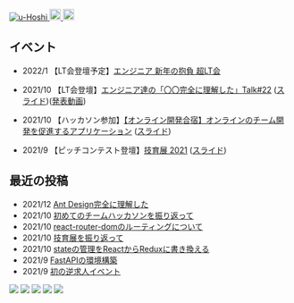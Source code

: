 <!-- # I'm u-Hoshi👋 -->


   
<p align="left"> 
  <a href="https://github.com/u-Hoshi/">
    <img src="https://komarev.com/ghpvc/?username=u-Hoshi" alt="u-Hoshi" />
  </a>
  <a href="http://twitter.com/u_Hoshi7">
    <img height="20" src="https://img.shields.io/twitter/follow/u_Hoshi7?label=Twitter&logo=twitter&style=flat" />
  </a>
  <a href="http://qiita.com/ToaruEngineer">
    <img height="20" src="https://qiita-badge.apiapi.app/s/ToaruEngineer/posts.svg" />
  </a>
</p>

## イベント
- 2022/1 【LT会登壇予定】[エンジニア 新年の抱負 超LT会](https://rakus.connpass.com/event/231350/)
- 2021/10 【LT会登壇】[エンジニア達の「〇〇完全に理解した」Talk#22](https://easy2.connpass.com/event/226964/) ([スライド](https://speakerdeck.com/u_hoshi/chu-metequ-wei-detimukai-fa-sitewakatutakoto))([発表動画](https://youtu.be/fRVy0AQZTVc?t=879))

- 2021/10 【ハッカソン参加】[【オンライン開発合宿】オンラインのチーム開発を促進するアプリケーション](https://talent.supporterz.jp/events/c69cd6bd-bb32-4c29-9fca-9b6e09f15ebb/?utm_source=next&utm_medium=geekcamp) ([スライド](https://speakerdeck.com/u_hoshi/rebiyuwaapuri))

- 2021/9 【ピッチコンテスト登壇】[技育展 2021](https://talent.supporterz.jp/geekten/2021/) ([スライド](https://speakerdeck.com/u_hoshi/2021-ji-yu-zhan-deng-tan-zi-liao))


## 最近の投稿
<!-- - 2021/10/31 [初めてLTに登壇しました。](https://portfolio-u-hoshi.vercel.app/blog/d0pe78x3o) -->
- 2021/12 [Ant Design完全に理解した](https://qiita.com/advent-calendar/2021/easyeasy)
- 2021/10 [初めてのチームハッカソンを振り返って](https://portfolio-u-hoshi.vercel.app/blog/i6o8y6miy)
- 2021/10 [react-router-domのルーティングについて](https://qiita.com/ToaruEngineer/items/25fcaa8f38e099375886)
- 2021/10 [技育展を振り返って](https://portfolio-u-hoshi.vercel.app/blog/lr4ud5ejhv)
- 2021/10 [stateの管理をReactからReduxに書き換える](https://qiita.com/ToaruEngineer/items/80262c76fcc4367d5b41)
- 2021/9 [FastAPIの環境構築](https://qiita.com/ToaruEngineer/items/cd59130df88ef24a3187)
- 2021/9 [初の逆求人イベント](https://portfolio-u-hoshi.vercel.app/blog/qqnq6w9ta)




<!-- |profile |   data  |
   
|---:|-------------|
| Age  |   21         |
|Job|student / developer|
| City  |Chiba|      
| OS | mac / windows|      
| Hobby |run / anime|   
| Keybord |HHKB|  
| Mic |SHURE MV7 | -->

<!-- |プロフィール |   情報  |   
|---:|-------------|
| 年齢  |   21         |
|職業|学生 / 開発者|
| 住所  |千葉|  
| 担当  |フロントエンド| 
|  言語 |TS/Python|  
| OS | mac / windows|      
| 趣味 |ランニング / アニメ|   

|機材 |   名前  |  
|---:|-------------|
| モニター |BenQ GW2780|  
| キーボード |HHKB|  
| マイク |SHURE MV7 |
| カメラ |Anker PowerConf C300  | -->




![](https://github-profile-summary-cards.vercel.app/api/cards/profile-details?username=u-Hoshi&theme=monokai)
![](https://github-profile-summary-cards.vercel.app/api/cards/repos-per-language?username=u-Hoshi&theme=monokai)
![](https://github-profile-summary-cards.vercel.app/api/cards/most-commit-language?username=u-Hoshi&theme=monokai)
![](https://github-profile-summary-cards.vercel.app/api/cards/stats?username=u-Hoshi&theme=monokai)
![](https://github-profile-summary-cards.vercel.app/api/cards/productive-time?username=u-Hoshi&theme=monokai)



<!--
**u-Hoshi/u-Hoshi** is a ✨ _special_ ✨ repository because its `README.md` (this file) appears on your GitHub profile.

Here are some ideas to get you started:

- 🔭 I’m currently working on ...
- 🌱 I’m currently learning ...
- 👯 I’m looking to collaborate on ...
- 🤔 I’m looking for help with ...
- 💬 Ask me about ...
- 📫 How to reach me: ...
- 😄 Pronouns: ...
- ⚡ Fun fact: ...
-->
